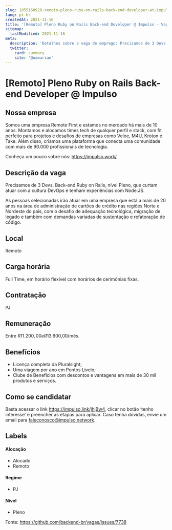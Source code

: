 ```yaml
---
slug: 1055160920-remoto-pleno-ruby-on-rails-back-end-developer-at-impulso
lang: pt-br
createdAt: 2021-11-16
title: '[Remoto] Pleno Ruby on Rails Back-end Developer @ Impulso - Vaga de Emprego'
sitemap:
  lastModified: 2021-11-16
meta:
  description: 'Detalhes sobre a vaga de emprego: Precisamos de 3 Devs. Back-end Ruby on Rails, nível Pleno, que curtam atuar com a cultura DevOps e tenham experiências com Node.JS. As pessoas selecionadas irão atuar em uma empresa que está a mais de 20 anos na área de administração de cartões de crédito nas regiões Norte e Nordeste do país, com o desafio de adequação tecnológica, migração de legado e também com demandas variadas de sustentação e refatoração de código.'
  twitter:
    card: summary
    site: '@nawarian'
---
```


# [Remoto] Pleno Ruby on Rails Back-end Developer @ Impulso

## Nossa empresa

Somos uma empresa Remote First e estamos no mercado há mais de 10 anos. Montamos e alocamos times tech de qualquer perfil e stack, com fit perfeito para projetos e desafios de empresas como Veloe, M4U, Kroton e Take. Além disso, criamos uma plataforma que conecta uma comunidade com mais de 90.000 profissionais de tecnologia.

Conheça um pouco sobre nós: https://impulso.work/

## Descrição da vaga

Precisamos de 3 Devs. Back-end Ruby on Rails, nível Pleno, que curtam atuar com a cultura DevOps e tenham experiências com Node.JS.

As pessoas selecionadas irão atuar em uma empresa que está a mais de 20 anos na área de administração de cartões de crédito nas regiões Norte e Nordeste do país, com o desafio de adequação tecnológica, migração de legado e também com demandas variadas de sustentação e refatoração de código.

## Local

Remoto

## Carga horária

Full Time, em horário flexível com horários de cerimônias fixas.

## Contratação

PJ 

## Remuneração

Entre R$11.200,00 e R$13.600,00/mês.

## Benefícios

- Licença completa da Pluralsight;
- Uma viagem por ano em Pontos Livelo;
- Clube de Benefícios com descontos e vantagens em mais de 30 mil produtos e serviços.

## Como se candidatar

Basta acessar o link https://impulso.link/jhjBw4, clicar no botão ‘tenho interesse’ e preencher as etapas para aplicar. Caso tenha dúvidas, envie um email para faleconosco@impulso.network.

## Labels
<!-- retire os labels que não fazem sentido à vaga -->

#### Alocação
- Alocado
- Remoto

#### Regime

- PJ

#### Nível

- Pleno






Fonte: https://github.com/backend-br/vagas/issues/7738